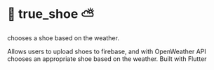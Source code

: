# :shoe: true_shoe :partly_sunny: 

chooses a shoe based on the weather.

Allows users to upload shoes to firebase, and with OpenWeather API chooses an appropriate shoe based on the weather.
Built with Flutter



